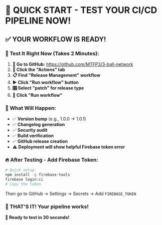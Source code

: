 # 🚀 QUICK START - TEST YOUR CI/CD PIPELINE NOW!

## ✅ YOUR WORKFLOW IS READY!

### 🎯 **Test It Right Now (Takes 2 Minutes):**

1. **📂 Go to GitHub:** https://github.com/MTFP3/3-ball-network
2. **🔧 Click the "Actions" tab**
3. **📋 Find "Release Management" workflow**
4. **▶️ Click "Run workflow" button**
5. **🎛️ Select "patch" for release type**
6. **🚀 Click "Run workflow"**

### 🎉 **What Will Happen:**

- ✅ **Version bump** (e.g., 1.0.0 → 1.0.1)
- ✅ **Changelog generation**
- ✅ **Security audit**
- ✅ **Build verification**
- ✅ **GitHub release creation**
- ⚠️ **Deployment will show helpful Firebase token error**

### 🔥 **After Testing - Add Firebase Token:**

```bash
# Quick setup:
npm install -g firebase-tools
firebase login:ci
# Copy the token
```

Then go to GitHub → Settings → Secrets → Add `FIREBASE_TOKEN`

### 🎯 **THAT'S IT! Your pipeline works!**

**🚀 Ready to test in 30 seconds!**
